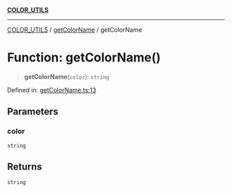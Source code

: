 [**COLOR_UTILS**](../../README.md)

***

[COLOR_UTILS](../../README.md) / [getColorName](../README.md) / getColorName

# Function: getColorName()

> **getColorName**(`color`): `string`

Defined in: [getColorName.ts:13](https://github.com/dailker/everyutil/blob/7c30ec40bbb398255a9be572db0a537e8bcb9c11/src/color/getColorName.ts#L13)

## Parameters

### color

`string`

## Returns

`string`
